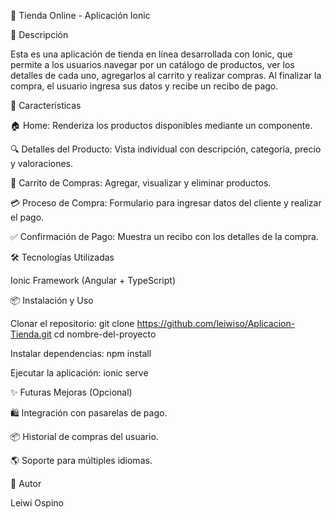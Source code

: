 🛒 Tienda Online - Aplicación Ionic

📌 Descripción

Esta es una aplicación de tienda en línea desarrollada con Ionic, que permite a los usuarios navegar por un catálogo de productos, ver los detalles de cada uno, agregarlos al carrito y realizar compras. Al finalizar la compra, el usuario ingresa sus datos y recibe un recibo de pago.

🚀 Características

🏠 Home: Renderiza los productos disponibles mediante un componente.

🔍 Detalles del Producto: Vista individual con descripción, categoría, precio y valoraciones.

🛒 Carrito de Compras: Agregar, visualizar y eliminar productos.

💳 Proceso de Compra: Formulario para ingresar datos del cliente y realizar el pago.

✅ Confirmación de Pago: Muestra un recibo con los detalles de la compra.

🛠 Tecnologías Utilizadas

Ionic Framework (Angular + TypeScript)

📦 Instalación y Uso

Clonar el repositorio:
git clone https://github.com/leiwiso/Aplicacion-Tienda.git
cd nombre-del-proyecto

Instalar dependencias:
npm install

Ejecutar la aplicación:
ionic serve


✨ Futuras Mejoras (Opcional)

🛍 Integración con pasarelas de pago.

📦 Historial de compras del usuario.

🌎 Soporte para múltiples idiomas.

📝 Autor

Leiwi Ospino

